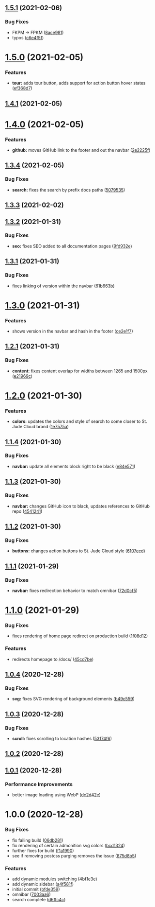 ## [1.5.1](https://github.com/stjudecloud/university/compare/v1.5.0...v1.5.1) (2021-02-06)


### Bug Fixes

* FKPM -> FPKM ([8ace981](https://github.com/stjudecloud/university/commit/8ace98131a95597d0868316d2e921bfa767a1770))
* typos ([c6e4f5f](https://github.com/stjudecloud/university/commit/c6e4f5fdb9a0d51cf2753fc1ce12b350a3f80f16))

# [1.5.0](https://github.com/stjudecloud/university/compare/v1.4.1...v1.5.0) (2021-02-05)


### Features

* **tour:** adds tour button, adds support for action button hover states ([ef368d7](https://github.com/stjudecloud/university/commit/ef368d7a7c84842d1927c5d8f57ce19064d457fc))

## [1.4.1](https://github.com/stjudecloud/university/compare/v1.4.0...v1.4.1) (2021-02-05)

# [1.4.0](https://github.com/stjudecloud/university/compare/v1.3.4...v1.4.0) (2021-02-05)


### Features

* **github:** moves GitHub link to the footer and out the navbar ([2e2225f](https://github.com/stjudecloud/university/commit/2e2225f8c19f8de5d7693e206f89d7cdf211d5b0))

## [1.3.4](https://github.com/stjudecloud/university/compare/v1.3.3...v1.3.4) (2021-02-05)


### Bug Fixes

* **search:** fixes the search by prefix docs paths ([5079535](https://github.com/stjudecloud/university/commit/507953539a30375a620652f049b390e999ed439c))

## [1.3.3](https://github.com/stjudecloud/university/compare/v1.3.2...v1.3.3) (2021-02-02)

## [1.3.2](https://github.com/stjudecloud/university/compare/v1.3.1...v1.3.2) (2021-01-31)


### Bug Fixes

* **seo:** fixes SEO added to all documentation pages ([9fd932e](https://github.com/stjudecloud/university/commit/9fd932e91a255e13b30bfb123e91d06d25614e3b))

## [1.3.1](https://github.com/stjudecloud/university/compare/v1.3.0...v1.3.1) (2021-01-31)


### Bug Fixes

* fixes linking of version within the navbar ([61b663b](https://github.com/stjudecloud/university/commit/61b663b21a52e1ae33769d2e3818eaea6dc80136))

# [1.3.0](https://github.com/stjudecloud/university/compare/v1.2.1...v1.3.0) (2021-01-31)


### Features

* shows version in the navbar and hash in the footer ([ce2e1f7](https://github.com/stjudecloud/university/commit/ce2e1f7be0402567260b608975b51689aa2a0306))

## [1.2.1](https://github.com/stjudecloud/university/compare/v1.2.0...v1.2.1) (2021-01-31)


### Bug Fixes

* **content:** fixes content overlap for widths between 1265 and 1500px ([e21969c](https://github.com/stjudecloud/university/commit/e21969cee3024e8b29a04e712e87b9aa094bea7b))

# [1.2.0](https://github.com/stjudecloud/university/compare/v1.1.4...v1.2.0) (2021-01-30)


### Features

* **colors:** updates the colors and style of search to come closer to St. Jude Cloud brand ([1e7575a](https://github.com/stjudecloud/university/commit/1e7575ab7f4408d8d26ccc8c18d1f46e6044df97))

## [1.1.4](https://github.com/stjudecloud/university/compare/v1.1.3...v1.1.4) (2021-01-30)


### Bug Fixes

* **navbar:** update all elements block right to be black ([e84e571](https://github.com/stjudecloud/university/commit/e84e57110013535fcba15dc949eb04483fa4884f))

## [1.1.3](https://github.com/stjudecloud/university/compare/v1.1.2...v1.1.3) (2021-01-30)


### Bug Fixes

* **navbar:** changes GitHub icon to black, updates references to GitHub repo ([4541241](https://github.com/stjudecloud/university/commit/454124171f9494794d0240227774d27e537464fa))

## [1.1.2](https://github.com/stjudecloud/university/compare/v1.1.1...v1.1.2) (2021-01-30)


### Bug Fixes

* **buttons:** changes action buttons to St. Jude Cloud style ([6107ecd](https://github.com/stjudecloud/university/commit/6107ecdeb688f94e855531d8b3e42b04066762eb))

## [1.1.1](https://github.com/stjudecloud/university/compare/v1.1.0...v1.1.1) (2021-01-29)


### Bug Fixes

* **navbar:** fixes redirection behavior to match omnibar ([72d0cf5](https://github.com/stjudecloud/university/commit/72d0cf55ec6a1355cd03c7fc232cf9194ca345ad))

# [1.1.0](https://github.com/stjudecloud/university/compare/v1.0.4...v1.1.0) (2021-01-29)


### Bug Fixes

* fixes rendering of home page redirect on production build ([1f08d12](https://github.com/stjudecloud/university/commit/1f08d126f99e9d6fb77b110c6315bd89c4b1472f))


### Features

* redirects homepage to /docs/ ([45cd7be](https://github.com/stjudecloud/university/commit/45cd7be65efeef81bcf86e543e377e33be82be8a))

## [1.0.4](https://github.com/stjudecloud/university/compare/v1.0.3...v1.0.4) (2020-12-28)


### Bug Fixes

* **svg:** fixes SVG rendering of background elements ([b49c559](https://github.com/stjudecloud/university/commit/b49c5596c04728aa68059d5cab0746fa153d082b))

## [1.0.3](https://github.com/stjudecloud/university/compare/v1.0.2...v1.0.3) (2020-12-28)


### Bug Fixes

* **scroll:** fixes scrolling to location hashes ([53174f6](https://github.com/stjudecloud/university/commit/53174f663f9fc55c928df9089556fc36eb2fa22c))

## [1.0.2](https://github.com/stjudecloud/university/compare/v1.0.1...v1.0.2) (2020-12-28)

## [1.0.1](https://github.com/stjudecloud/university/compare/v1.0.0...v1.0.1) (2020-12-28)


### Performance Improvements

* better image loading using WebP ([dc2d42e](https://github.com/stjudecloud/university/commit/dc2d42e23092dd6a46b45cf931f551c9ad8ac5e2))

# 1.0.0 (2020-12-28)


### Bug Fixes

* fix failing build ([06db281](https://github.com/stjudecloud/university/commit/06db28113a308929550d936c7077a4f2de5f590b))
* fix rendering of certain admonition svg colors ([bcd1324](https://github.com/stjudecloud/university/commit/bcd1324594a51ed3f6719331271fdad0eaf186b9))
* further fixes for build ([f1a1990](https://github.com/stjudecloud/university/commit/f1a19908e019cc9c7ff4b360aad411d3b1366de7))
* see if removing postcss purging removes the issue ([875d8b5](https://github.com/stjudecloud/university/commit/875d8b577b9bcf4d5e91ace6245c12dae834a3af))


### Features

* add dynamic modules switching ([4bf1e3e](https://github.com/stjudecloud/university/commit/4bf1e3e65dc9bee38ab9d787752e369d03ab5e39))
* add dynamic sidebar ([a4f581f](https://github.com/stjudecloud/university/commit/a4f581f2b3779f818253efd063322626f504cf95))
* initial commit ([bfde359](https://github.com/stjudecloud/university/commit/bfde3596c519302cfe297f2d998c2881c1a5e4af))
* omnibar ([7003aa6](https://github.com/stjudecloud/university/commit/7003aa624786f8069e0ff237b53ebad456385462))
* search complete ([d6ffc4c](https://github.com/stjudecloud/university/commit/d6ffc4c0566173ba94119a0785b5e61115120a65))
